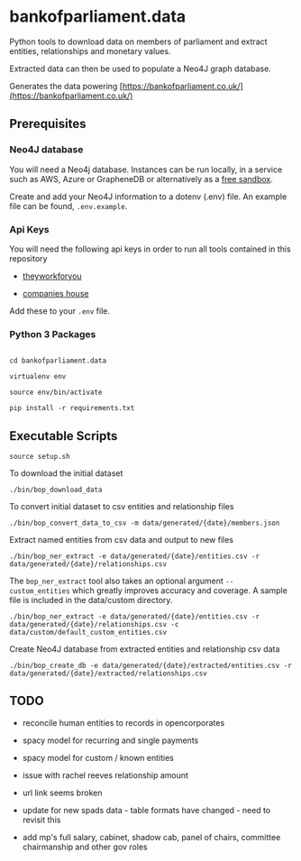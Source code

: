 # bankofparliament.data



Python tools to download data on members of parliament and extract entities, relationships and monetary values.


Extracted data can then be used to populate a Neo4J graph database.


Generates the data powering [https://bankofparliament.co.uk/](https://bankofparliament.co.uk/)


## Prerequisites



### Neo4J database



You will need a Neo4j database. Instances can be run locally, in a service such as AWS, Azure or GrapheneDB or alternatively as a [free sandbox](https://neo4j.com/sandbox/).



Create and add your Neo4J information to a dotenv (.env) file. An example file can be found, `.env.example`.



### Api Keys



You will need the following api keys in order to run all tools contained in this repository



-  [theyworkforyou](https://www.theyworkforyou.com/api/)

-  [companies house](https://developer.company-information.service.gov.uk/api/docs/index/gettingStarted.html#createaccount)



Add these to your `.env` file.



### Python 3 Packages


```

cd bankofparliament.data

virtualenv env

source env/bin/activate

pip install -r requirements.txt

```



## Executable Scripts



`source setup.sh`



To download the initial dataset



`./bin/bop_download_data`



To convert initial dataset to csv entities and relationship files



`./bin/bop_convert_data_to_csv -m data/generated/{date}/members.json`



Extract named entities from csv data and output to new files



`./bin/bop_ner_extract -e data/generated/{date}/entities.csv -r data/generated/{date}/relationships.csv`



The `bop_ner_extract` tool also takes an optional argument `--custom_entities` which greatly improves accuracy and coverage. A sample file is included in the data/custom directory.



`./bin/bop_ner_extract -e data/generated/{date}/entities.csv -r data/generated/{date}/relationships.csv -c data/custom/default_custom_entities.csv`



Create Neo4J database from extracted entities and relationship csv data



`./bin/bop_create_db -e data/generated/{date}/extracted/entities.csv -r data/generated/{date}/extracted/relationships.csv`



## TODO


- reconcile human entities to records in opencorporates

- spacy model for recurring and single payments

- spacy model for custom / known entities

- issue with rachel reeves relationship amount

- url link seems broken

- update for new spads data - table formats have changed - need to revisit this

- add mp's full salary, cabinet, shadow cab, panel of chairs, committee chairmanship and other gov roles
